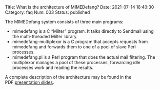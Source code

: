 Title: What is the architecture of MIMEDefang?
Date: 2021-07-14 18:40:30
Category: faq
Num: 003
Status: published

The MIMEDefang system consists of three main programs:

-   mimedefang is a C “Milter” program. It talks directly to Sendmail using the multi-threaded Milter library.
-   mimedefang-multiplexor is a C program that accepts requests from mimedefang and forwards them to one of a pool of slave Perl processes.
-   mimedefang.pl is a Perl program that does the actual mail filtering. The multiplexor manages a pool of these processes, forwarding idle processes work and reading the results.

A complete description of the architecture may be found in the PDF [presentation slides](https://mimedefang.org/static/mimedefang-lisa04.pdf).
